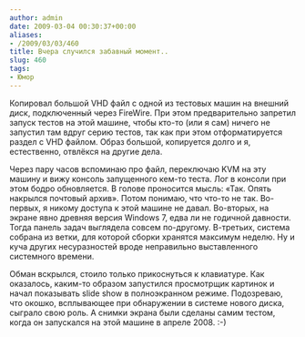 ```yaml
---
author: admin
date: 2009-03-04 00:30:37+00:00
aliases:
- /2009/03/03/460
title: Вчера случился забавный момент..
slug: 460
tags:
- Юмор
---
```


Копировал большой VHD файл с одной из тестовых машин на внешний диск, подключенный через FireWire. При этом предварительно запретил запуск тестов на этой машине, чтобы кто-то (или я сам) ничего не запустил там вдруг серию тестов, так как при этом отформатируется раздел с VHD файлом. Образ большой, копируется долго и я, естественно, отвлёкся на другие дела.

<!--more-->Через пару часов вспоминаю про файл, переключаю KVM на эту машину и вижу консоль запущенного кем-то теста. Лог в консоли при этом бодро обновляется. В голове проносится мысль: «Так. Опять накрылся почтовый архив». Потом понимаю, что что-то не так. Во-первых, я никому доступа к этой машине не давал. Во-вторых, на экране явно древняя версия Windows 7, едва ли не годичной давности. Тогда панель задач выглядела совсем по-другому. В-третьих, система собрана из ветки, для которой сборки хранятся максимум неделю. Ну и куча других несуразностей вроде неправильно выставленного системного времени.

Обман вскрылся, стоило только прикоснуться к клавиатуре. Как оказалось, каким-то образом запустился просмотрщик картинок и начал показывать slide show в полноэкранном режиме. Подозреваю, что окошко, всплывающее при обнаружении в системе нового диска, сыграло свою роль. А снимки экрана были сделаны самим тестом, когда он запускался на этой машине в апреле 2008. :-)
